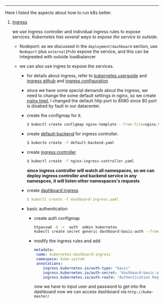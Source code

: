 ---

Here I listed the aspects about how to run k8s better.

1. [Ingress](./ingress)
   
   we use Ingress controller and individual ingress rules to expose services. 
*Kubernetes has several ways to expose the service to outside.*

   - Nodeport: as we discussed in the ```deployment/dashboard``` section, use ```Nodeport``` plus ```externalIPs```to expose the service, and this can be integreated with outside loadbalancer

   - we can also use ingres to expose the services.

     - for details about ingress, refer to [kubernetes userguide](https://kubernetes.io/docs/user-guide/ingress/) and [ingress github](https://github.com/kubernetes/ingress) and [ingress configuration](https://github.com/kubernetes/ingress/blob/master/controllers/nginx/configuration.md)

     - since we have some special demands about the ingress, we need to change the some default settings in nginx, so we create [nginx.tmpl](./ingress/nginx.tmpl), I changed the default http port to 8080 since 80 port is disabed by fault in our datacenter. 

     -  create the configmap for it.

          ```sh
          $ kubectl create configmap nginx-template --from-file=nginx.tmpl=./ingress/nginx.tmpl
          ```

     - create [default-backend](./ingress/default-backend.yaml) for ingress controller.

         ```sh
         $ kubecte create -f default-backend.yaml
         ```
     - create [ingress controller](./ingress/nginx-ingress-controller.yaml)

         ```sh
         $ kubectl create -f nginx-ingress-controller.yaml
         ```
		 **since ingress controller will watch all namespaces, so we can deploy ingress controller and backend service in any namespces, it will listen other namespaces's requests**
     - create [dashboard ingress](./ingress/dashboard-ingress.yaml)

         ```yaml
         $ kubectl create -f dashboard-ingress.yaml
         ```

     - basic authentication 
        
        - create auth configmap

            ```sh
            htpasswd -b -c  auth  admin kubernetes
            kubectl create secret generic dashboard-basic-auth --from-file=auth  -n kube-system
            ```
        
        -  modify the ingress rules  and add 
            
            ```yaml
            metadata:
             name: kubernetes-dashboard-ingress
             namespace: kube-system
             annotations:
                ingress.kubernetes.io/auth-type: "basic"
                ingress.kubernetes.io/auth-secret: "dashboard-basic-auth"
                ingress.kubernetes.io/auth-realm: "Authentication Required, please inpurt user and password"
            ```
            
            now we have to input user and password to get into the dashboard
    now we can access dashboard via ```http://kube-master/```

